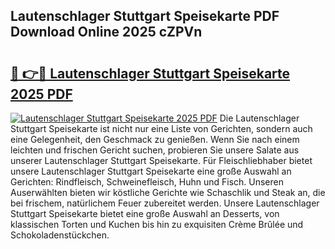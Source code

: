 ## Lautenschlager Stuttgart Speisekarte PDF Download Online 2025 cZPVn

# <h2><a href="http://gc6rja.nevu.top/?p=Lautenschlager+Stuttgart+Speisekarte">🔗 👉🔴 Lautenschlager Stuttgart Speisekarte 2025 PDF</a></h2>

[![Lautenschlager Stuttgart Speisekarte 2025 PDF](https://i.imgur.com/dBaPXMq.png)](http://gc6rja.nevu.top/?p=Lautenschlager+Stuttgart+Speisekarte)
Die Lautenschlager Stuttgart Speisekarte ist nicht nur eine Liste von Gerichten, sondern auch eine Gelegenheit, den Geschmack zu genießen. Wenn Sie nach einem leichten und frischen Gericht suchen, probieren Sie unsere Salate aus unserer Lautenschlager Stuttgart Speisekarte. Für Fleischliebhaber bietet unsere Lautenschlager Stuttgart Speisekarte eine große Auswahl an Gerichten: Rindfleisch, Schweinefleisch, Huhn und Fisch. Unseren Auserwählten bieten wir köstliche Gerichte wie Schaschlik und Steak an, die bei frischem, natürlichem Feuer zubereitet werden. Unsere Lautenschlager Stuttgart Speisekarte bietet eine große Auswahl an Desserts, von klassischen Torten und Kuchen bis hin zu exquisiten Crème Brûlée und Schokoladenstückchen.
